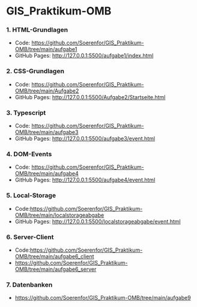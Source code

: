 # GIS_Praktikum-OMB
### **1. HTML-Grundlagen**
 * Code: https://github.com/Soerenfor/GIS_Praktikum-OMB/tree/main/aufgabe1
 * GitHub Pages: http://127.0.0.1:5500/aufgabe1/index.html

### **2. CSS-Grundlagen**
 * Code: https://github.com/Soerenfor/GIS_Praktikum-OMB/tree/main/Aufgabe2 
 * GitHub Pages: http://127.0.0.1:5500/Aufgabe2/Startseite.html

### **3. Typescript**
 * Code: https://github.com/Soerenfor/GIS_Praktikum-OMB/tree/main/aufgabe3
 * GitHub Pages: http://127.0.0.1:5500/aufgabe3/event.html

### **4. DOM-Events**
 * Code: https://github.com/Soerenfor/GIS_Praktikum-OMB/tree/main/aufgabe4
 * GitHub Pages: http://127.0.0.1:5500/aufgabe4/event.html

### **5. Local-Storage**
 * Code:https://github.com/Soerenfor/GIS_Praktikum-OMB/tree/main/localstorageabgabe
 * GitHub Pages: http://127.0.0.1:5500/localstorageabgabe/event.html
 
### **6. Server-Client**
 * Code:https://github.com/Soerenfor/GIS_Praktikum-OMB/tree/main/aufgabe6_client
 * https://github.com/Soerenfor/GIS_Praktikum-OMB/tree/main/aufgabe6_server
 
### **7. Datenbanken**
 * https://github.com/Soerenfor/GIS_Praktikum-OMB/tree/main/aufgabe9
  
 
